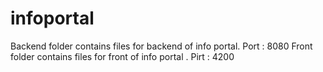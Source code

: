 # infoportal
Backend folder contains files for backend of info portal. Port : 8080
Front folder contains files for front of info portal . Pirt : 4200
